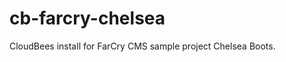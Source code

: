 cb-farcry-chelsea
=================

CloudBees install for FarCry CMS sample project Chelsea Boots.
